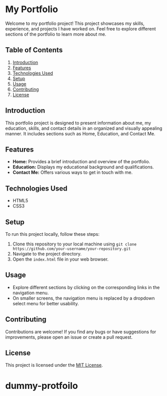 # My Portfolio

Welcome to my portfolio project! This project showcases my skills, experience, and projects I have worked on. Feel free to explore different sections of the portfolio to learn more about me.

## Table of Contents
1. [Introduction](#introduction)
2. [Features](#features)
3. [Technologies Used](#technologies-used)
4. [Setup](#setup)
5. [Usage](#usage)
6. [Contributing](#contributing)
7. [License](#license)

## Introduction
This portfolio project is designed to present information about me, my education, skills, and contact details in an organized and visually appealing manner. It includes sections such as Home, Education, and Contact Me.

## Features
- **Home:** Provides a brief introduction and overview of the portfolio.
- **Education:** Displays my educational background and qualifications.
- **Contact Me:** Offers various ways to get in touch with me.

## Technologies Used
- HTML5
- CSS3

## Setup
To run this project locally, follow these steps:
1. Clone this repository to your local machine using `git clone https://github.com/your-username/your-repository.git`
2. Navigate to the project directory.
3. Open the `index.html` file in your web browser.

## Usage
- Explore different sections by clicking on the corresponding links in the navigation menu.
- On smaller screens, the navigation menu is replaced by a dropdown select menu for better usability.

## Contributing
Contributions are welcome! If you find any bugs or have suggestions for improvements, please open an issue or create a pull request. 

## License
This project is licensed under the [MIT License](LICENSE).

# dummy-protfoilo
